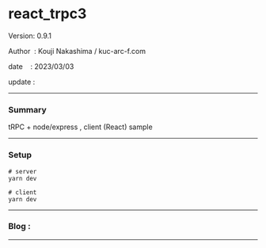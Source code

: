 ﻿# react_trpc3

 Version: 0.9.1

 Author  : Kouji Nakashima / kuc-arc-f.com

 date    : 2023/03/03

 update  :

***
### Summary

tRPC + node/express , client (React) sample

***
### Setup

```
# server
yarn dev

# client
yarn dev

```

***
### Blog :


***

